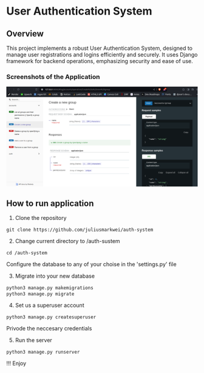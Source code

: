 # User Authentication System

## Overview

This project implements a robust User Authentication System, designed to manage user registrations and logins efficiently and securely. It uses Django framework for backend operations, emphasizing security and ease of use.

### Screenshots of the Application
<a href='https://authentication-system-v1.vercel.app' target='_blank'>
    <img src='./assests/image1.png' alt='Image 1'>
</a>

## How to run application
1. Clone the repository
```
git clone https://github.com/juliusmarkwei/auth-system
```
2. Change current directory to /auth-sustem
```
cd /auth-system
```
Configure the database to any of your choise in the 'settings.py' file

3. Migrate into your new database
```
python3 manage.py makemigrations
python3 manage.py migrate
```

4. Set us a superuser account
```
python3 manage.py createsuperuser
```
Privode the neccesary credentials

5. Run the server
```
python3 manage.py runserver
```

!!! Enjoy
